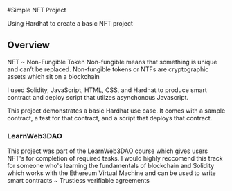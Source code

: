 #Simple NFT Project

Using Hardhat to create a basic NFT project

## Overview

NFT ~ Non-Fungible Token
Non-fungible means that something is unique and can’t be replaced.
Non-fungible tokens or NTFs are cryptographic assets which sit on a blockchain


I used Solidity, JavaScript, HTML, CSS, and Hardhat to produce smart contract and deploy script that utilzes asynchonous Javascript.

This project demonstrates a basic Hardhat use case. It comes with a sample contract, a test for that contract, and a script that deploys that contract.

### LearnWeb3DAO

This project was part of the LearnWeb3DAO course which gives users NFT's for completion of required tasks.  I would highly reccomend this track for someone who's learning the fundamentals of blockchain and Solidity which works with the Ethereum Virtual Machine and can be used to write smart contracts ~ Trustless verifiable agreements



